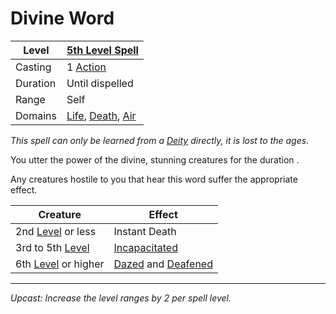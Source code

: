 # Divine Word

| Level    | [5th Level Spell](5th%20Level%20Spells.md)                                                                         |
| -------- | ------------------------------------------------------------------------------------------------------------------- |
| Casting  | 1 [Action](../../../../Game%20Procedures/Core%20Procedures/Action.md)                                               |
| Duration | Until dispelled                                                                                                     |
| Range    | Self                                                                                                                |
| Domains  | [Life](../../Spell%20Domains/Life.md), [Death](../../Spell%20Domains/Death.md), [Air](../../Spell%20Domains/Air.md) |

*This spell can only be learned from a [Deity](../../../Deities.md) directly, it is lost to the ages.*

You utter the power of the divine, stunning creatures for the duration .

Any creatures hostile to you that hear this word suffer the appropriate effect.

| Creature                                                                    | Effect                                                                                                                          |
| --------------------------------------------------------------------------- | ------------------------------------------------------------------------------------------------------------------------------- |
| 2nd [Level](../../../../Player%20Characters/Progression/Level.md) or less   | Instant Death                                                                                                                   |
| 3rd to 5th [Level](../../../../Player%20Characters/Progression/Level.md)    | [Incapacitated](../../../../Game%20Procedures/Conditions/Incapacitated.md)                                                      |
| 6th [Level](../../../../Player%20Characters/Progression/Level.md) or higher | [Dazed](../../../../Game%20Procedures/Conditions/Dazed.md) and [Deafened](../../../../Game%20Procedures/Conditions/Deafened.md) |

---
*Upcast: Increase the level ranges by 2 per spell level.*
